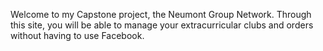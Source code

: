 Welcome to my Capstone project, the Neumont Group Network. Through this site, you will be able to manage your extracurricular clubs and orders without having to use Facebook. 